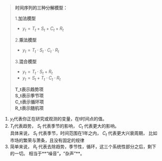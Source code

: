 >**时间序列的三种分解模型：**  
>
>1.**加法模型**  
>    *  $y_t = T_t + S_t + C_t + R_t$  
>
>2.**乘法模型**  
>    *  $y_t = T_t \cdot S_t \cdot C_t \cdot R_t$  
>
>3.**混合模型**  
>    *  $y_t = T_t \cdot S_t + R_t$  
>    *  $y_t = S_t + T_t \cdot C_t \cdot R_t$  
>
>**T_t表示趋势项**  
>**S_t表示季节项**  
>**C_t表示循环项**  
>**R_t表示随机项**

1. $y_t$代表你正在研究或观测的变量，在t时间点的值。  
2. $T_t$代表趋势， $S_t$ 代表季节的影响， $C_t$ 代表更大的影响。  
  具体来说， $S_t$ 代表季节，时间范围在1年之内， $C_t$ 代表更大兴衰周期，
  比如市场的繁荣与萧条，且没有固定的规律
3. 简单来说， $R_t$ 代表去除趋势，季节性，循环，这三个系统性部分之后，剩下的一切。
   相当于**“噪音”**，**“杂声”**。
